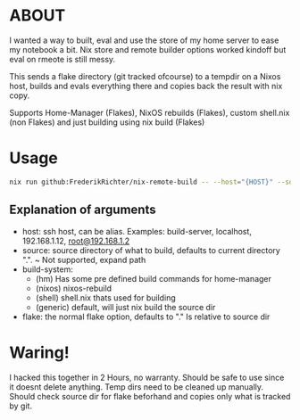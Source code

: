 # ABOUT

I wanted a way to built, eval and use the store of my home server to ease my notebook a bit.
Nix store and remote builder options worked kindoff but eval on rmeote is still messy.

This sends a flake directory (git tracked ofcourse) to a tempdir on a Nixos host,
builds and evals everything there and copies back the result with nix copy.

Supports Home-Manager (Flakes), NixOS rebuilds (Flakes), custom shell.nix (non Flakes) and just building using nix build (Flakes)
# Usage
```bash
nix run github:FrederikRichter/nix-remote-build -- --host="{HOST}" --source="." --build-system="{BUILD_SYSTEM}" --flake="{FLAKE}"
```

## Explanation of arguments
- host: ssh host, can be alias. Examples: build-server, localhost, 192.168.1.12, root@192.168.1.2
- source: source directory of what to build, defaults to current directory ".". ~ Not supported, expand path
- build-system: 
  - (hm) Has some pre defined build commands for home-manager
  - (nixos) nixos-rebuild
  - (shell) shell.nix thats used for building
  - (generic) default, will just nix build the source dir
- flake: the normal flake option, defaults to "." Is relative to source dir

# Waring!
I hacked this together in 2 Hours, no warranty. Should be safe to use since it doesnt delete anything.
Temp dirs need to be cleaned up manually. Should check source dir for flake beforhand and copies only what is tracked by git.
